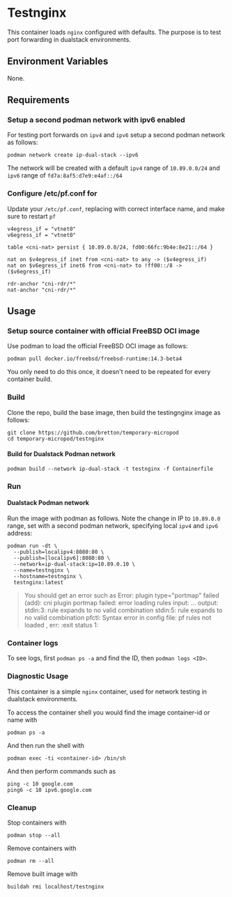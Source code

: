 # Testnginx

This container loads `nginx` configured with defaults. The purpose is to test port forwarding in dualstack environments.

## Environment Variables

None.

## Requirements

### Setup a second podman network with ipv6 enabled

For testing port forwards on `ipv4` and `ipv6` setup a second podman network as follows:

```
podman network create ip-dual-stack --ipv6
```

The network will be created with a default `ipv4` range of `10.89.0.0/24` and `ipv6` range of `fd7a:8af5:d7e9:e4af::/64`

### Configure /etc/pf.conf for 

Update your `/etc/pf.conf`, replacing with correct interface name, and make sure to restart `pf`

```
v4egress_if = "vtnet0"
v6egress_if = "vtnet0"

table <cni-nat> persist { 10.89.0.0/24, fd00:66fc:9b4e:8e21::/64 }

nat on $v4egress_if inet from <cni-nat> to any -> ($v4egress_if)
nat on $v6egress_if inet6 from <cni-nat> to !ff00::/8 -> ($v6egress_if)

rdr-anchor "cni-rdr/*"
nat-anchor "cni-rdr/*"
```

## Usage

### Setup source container with official FreeBSD OCI image

Use podman to load the official FreeBSD OCI image as follows:
```
podman pull docker.io/freebsd/freebsd-runtime:14.3-beta4
```

You only need to do this once, it doesn't need to be repeated for every container build. 

### Build

Clone the repo, build the base image, then build the testingnginx image as follows:

```
git clone https://github.com/bretton/temporary-micropod
cd temporary-micropod/testnginx
```

#### Build for Dualstack Podman network

```
podman build --network ip-dual-stack -t testnginx -f Containerfile
```

### Run

#### Dualstack Podman network

Run the image with podman as follows. Note the change in IP to `10.89.0.0` range, set with a second podman network, specifying local `ipv4` and `ipv6` address:

```
podman run -dt \
  --publish=localipv4:8080:80 \
  --publish=[localipv6]:8080:80 \
  --network=ip-dual-stack:ip=10.89.0.10 \
  --name=testnginx \
  --hostname=testnginx \
  testnginx:latest
```

> You should get an error such as
>   Error: plugin type="portmap" failed (add): cni plugin portmap failed: error loading rules input:
>   ...
>   output: stdin:3: rule expands to no valid combination
>   stdin:5: rule expands to no valid combination
>   pfctl: Syntax error in config file: pf rules not loaded
>   , err: :exit status 1:

### Container logs

To see logs, first `podman ps -a` and find the ID, then `podman logs <ID>`.

### Diagnostic Usage

This container is a simple `nginx` container, used for network testing in dualstack environments.

To access the container shell you would find the image container-id or name with
```
podman ps -a
```

And then run the shell with
```
podman exec -ti <container-id> /bin/sh
```

And then perform commands such as
```
ping -c 10 google.com
ping6 -c 10 ipv6.google.com
```

### Cleanup

Stop containers with

```
podman stop --all
```

Remove containers with

```
podman rm --all
```

Remove built image with

```
buildah rmi localhost/testnginx
```